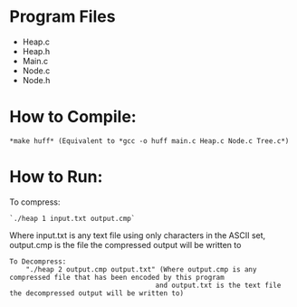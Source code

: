 

# Program Files
- Heap.c
- Heap.h
- Main.c
- Node.c
- Node.h
	
# How to Compile:

    *make huff* (Equivalent to *gcc -o huff main.c Heap.c Node.c Tree.c*)
  
# How to Run:

To compress:

	`./heap 1 input.txt output.cmp` 
	
Where input.txt is any text file using only characters in the ASCII set, output.cmp is the file the compressed output will be written to
    
    To Decompress:
        "./heap 2 output.cmp output.txt" (Where output.cmp is any compressed file that has been encoded by this program
                                        and output.txt is the text file the decompressed output will be written to)
